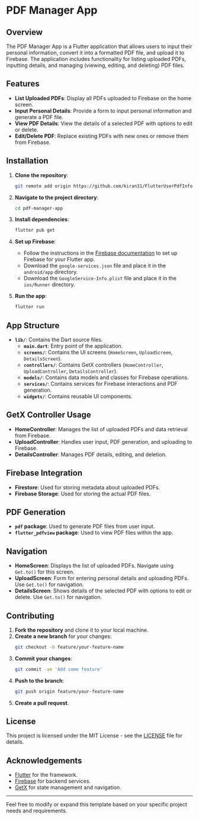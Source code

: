 # PDF Manager App

## Overview

The PDF Manager App is a Flutter application that allows users to input their personal information, convert it into a formatted PDF file, and upload it to Firebase. The application includes functionality for listing uploaded PDFs, inputting details, and managing (viewing, editing, and deleting) PDF files.

## Features

- **List Uploaded PDFs**: Display all PDFs uploaded to Firebase on the home screen.
- **Input Personal Details**: Provide a form to input personal information and generate a PDF file.
- **View PDF Details**: View the details of a selected PDF with options to edit or delete.
- **Edit/Delete PDF**: Replace existing PDFs with new ones or remove them from Firebase.

## Installation

1. **Clone the repository**:
    ```bash
    git remote add origin https://github.com/kiran31/FlutterUserPdfInfo.git
    ```

2. **Navigate to the project directory**:
    ```bash
    cd pdf-manager-app
    ```

3. **Install dependencies**:
    ```bash
    flutter pub get
    ```

4. **Set up Firebase**:
    - Follow the instructions in the [Firebase documentation](https://firebase.google.com/docs/flutter/setup) to set up Firebase for your Flutter app.
    - Download the `google-services.json` file and place it in the `android/app` directory.
    - Download the `GoogleService-Info.plist` file and place it in the `ios/Runner` directory.

5. **Run the app**:
    ```bash
    flutter run
    ```

## App Structure

- **`lib/`**: Contains the Dart source files.
    - **`main.dart`**: Entry point of the application.
    - **`screens/`**: Contains the UI screens (`HomeScreen`, `UploadScreen`, `DetailsScreen`).
    - **`controllers/`**: Contains GetX controllers (`HomeController`, `UploadController`, `DetailsController`).
    - **`models/`**: Contains data models and classes for Firebase operations.
    - **`services/`**: Contains services for Firebase interactions and PDF generation.
    - **`widgets/`**: Contains reusable UI components.

## GetX Controller Usage

- **HomeController**: Manages the list of uploaded PDFs and data retrieval from Firebase.
- **UploadController**: Handles user input, PDF generation, and uploading to Firebase.
- **DetailsController**: Manages PDF details, editing, and deletion.

## Firebase Integration

- **Firestore**: Used for storing metadata about uploaded PDFs.
- **Firebase Storage**: Used for storing the actual PDF files.

## PDF Generation

- **`pdf` package**: Used to generate PDF files from user input.
- **`flutter_pdfview` package**: Used to view PDF files within the app.

## Navigation

- **HomeScreen**: Displays the list of uploaded PDFs. Navigate using `Get.to()` for this screen.
- **UploadScreen**: Form for entering personal details and uploading PDFs. Use `Get.to()` for navigation.
- **DetailsScreen**: Shows details of the selected PDF with options to edit or delete. Use `Get.to()` for navigation.

## Contributing

1. **Fork the repository** and clone it to your local machine.
2. **Create a new branch** for your changes:
    ```bash
    git checkout -b feature/your-feature-name
    ```
3. **Commit your changes**:
    ```bash
    git commit -am 'Add some feature'
    ```
4. **Push to the branch**:
    ```bash
    git push origin feature/your-feature-name
    ```
5. **Create a pull request**.

## License

This project is licensed under the MIT License - see the [LICENSE](LICENSE) file for details.

## Acknowledgements

- [Flutter](https://flutter.dev) for the framework.
- [Firebase](https://firebase.google.com) for backend services.
- [GetX](https://pub.dev/packages/get) for state management and navigation.

---

Feel free to modify or expand this template based on your specific project needs and requirements.
